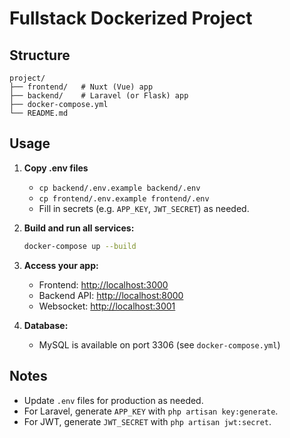 # Fullstack Dockerized Project

## Structure

```
project/
├── frontend/   # Nuxt (Vue) app
├── backend/    # Laravel (or Flask) app
├── docker-compose.yml
└── README.md
```

## Usage

1. **Copy .env files**
   - `cp backend/.env.example backend/.env`
   - `cp frontend/.env.example frontend/.env`
   - Fill in secrets (e.g. `APP_KEY`, `JWT_SECRET`) as needed.

2. **Build and run all services:**
   ```sh
   docker-compose up --build
   ```

3. **Access your app:**
   - Frontend: [http://localhost:3000](http://localhost:3000)
   - Backend API: [http://localhost:8000](http://localhost:8000)
   - Websocket: [http://localhost:3001](http://localhost:3001)

4. **Database:**
   - MySQL is available on port 3306 (see `docker-compose.yml`)

## Notes
- Update `.env` files for production as needed.
- For Laravel, generate `APP_KEY` with `php artisan key:generate`.
- For JWT, generate `JWT_SECRET` with `php artisan jwt:secret`.
